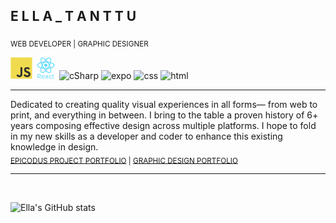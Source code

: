 ## E L L A \_ T A N T T U

<sub>WEB DEVELOPER | GRAPHIC DESIGNER</sub>
<br/>

<p>
<img src="https://raw.githubusercontent.com/devicons/devicon/master/icons/javascript/javascript-original.svg" alt="javascript" width="35" height="35" />
<img src="https://raw.githubusercontent.com/devicons/devicon/master/icons/react/react-original-wordmark.svg" alt="react" width="35" height="35" />
 <img src="https://seeklogo.com/images/C/c-sharp-c-logo-02F17714BA-seeklogo.com.png" alt="cSharp" width="35" height="35" />
 <img src="https://decodenatura.com/static/08c5c12e5827e66576c742cd05aa8d28/bc59e/expo-logo-black.png" alt="expo" width="35" height="35" />
 <img src="https://armortechs.com/upload/image/blog/css-variables-css-3-logo.png" alt="css" width="35" height="35" />
 <img src="https://www.offidocs.com/images/logohtmlhtml5.jpg" alt="html" width="35" height="35" />
</p>

---

Dedicated to creating quality visual experiences in all forms—
from web to print, and everything in between. I bring to the
table a proven history of 6+ years composing effective design across
multiple platforms. I hope to fold in my new skills as a developer and coder to enhance this existing knowledge in design.
<br/>
<sub>[EPICODUS PROJECT PORTFOLIO](https://ellajtanttu.github.io/epicodus-portfolio/) | [GRAPHIC DESIGN PORTFOLIO](https://www.ellatanttudesign.com/)</sub>

---

<br/>

![Ella's GitHub stats](https://github-readme-stats.vercel.app/api?username=ellajtanttu&show_icons=true&theme=gotham)

<br/>
